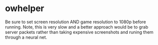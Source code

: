 # owhelper
Be sure to set screen resolution AND game resolution to 1080p before running. Note, this is very slow and a better approach would be to grab server packets rather than taking expensive screenshots and runing them through a neural net. 
